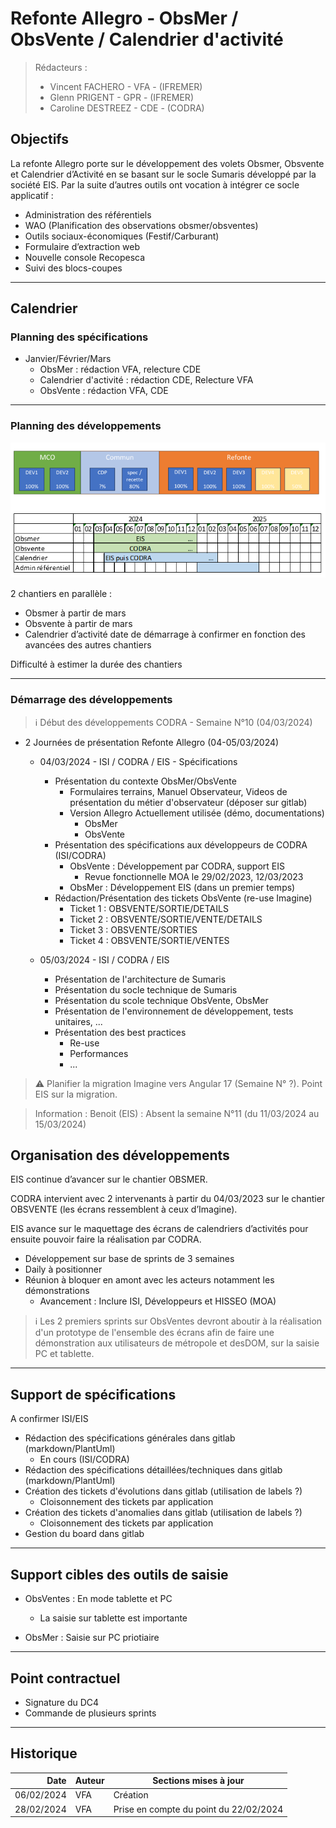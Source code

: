 # Refonte Allegro - ObsMer / ObsVente / Calendrier d'activité

> Rédacteurs :
> - Vincent FACHERO - VFA - (IFREMER)
> - Glenn PRIGENT - GPR - (IFREMER)
> - Caroline DESTREEZ - CDE - (CODRA)

## Objectifs 

La refonte Allegro porte sur le développement des volets Obsmer, Obsvente et Calendrier d’Activité en se basant sur le socle Sumaris développé par la société EIS.
Par la suite d’autres outils ont vocation à intégrer ce socle applicatif :
- Administration des référentiels
- WAO (Planification des observations obsmer/obsventes)
- Outils sociaux-économiques (Festif/Carburant)
- Formulaire d’extraction web
- Nouvelle console Recopesca
- Suivi des blocs-coupes

---
## Calendrier 

### Planning des spécifications

- Janvier/Février/Mars
  - ObsMer : rédaction VFA, relecture CDE
  - Calendrier d'activité : rédaction CDE, Relecture VFA
  - ObsVente : rédaction VFA, CDE

---
### Planning des développements

![ui-planning](/projects/common/not/images/planning.png)

2 chantiers en parallèle : 
- Obsmer à partir de mars
- Obsvente à partir de mars
- Calendrier d’activité date de démarrage à confirmer en fonction des avancées des autres chantiers

Difficulté à estimer la durée des chantiers

---
### Démarrage des développements

> :information_source:
> Début des développements CODRA - Semaine N°10 (04/03/2024)

- 2 Journées de présentation Refonte Allegro (04-05/03/2024)

  - 04/03/2024 - ISI / CODRA / EIS - Spécifications
    - Présentation du contexte ObsMer/ObsVente
      - Formulaires terrains, Manuel Observateur, Videos de présentation du métier d'observateur (déposer sur gitlab)
      - Version Allegro Actuellement utilisée (démo, documentations)
        - ObsMer
        - ObsVente
    - Présentation des spécifications aux développeurs de CODRA (ISI/CODRA)
      - ObsVente : Développement par CODRA, support EIS
        - Revue fonctionnelle MOA le 29/02/2023, 12/03/2023
      - ObsMer : Développement EIS (dans un premier temps)
    - Rédaction/Présentation des tickets ObsVente (re-use Imagine)
      - Ticket 1 : OBSVENTE/SORTIE/DETAILS
      - Ticket 2 : OBSVENTE/SORTIE/VENTE/DETAILS
      - Ticket 3 : OBSVENTE/SORTIES
      - Ticket 4 : OBSVENTE/SORTIE/VENTES

  - 05/03/2024 - ISI / CODRA / EIS
    - Présentation de l'architecture de Sumaris 
    - Présentation du socle technique de Sumaris
    - Présentation du scole technique ObsVente, ObsMer
    - Présentation de l'environnement de développement, tests unitaires, ... 
    - Présentation des best practices
      - Re-use
      - Performances
      - ...

> :warning:
> Planifier la migration Imagine vers Angular 17 (Semaine N° ?). Point EIS sur la migration.

> Information : Benoit (EIS) : Absent la semaine N°11 (du 11/03/2024 au 15/03/2024)

## Organisation des développements

EIS continue d’avancer sur le chantier OBSMER.

CODRA intervient avec 2 intervenants à partir du 04/03/2023 sur le chantier OBSVENTE (les écrans ressemblent à ceux d’Imagine).

EIS avance sur le maquettage des écrans de calendriers d’activités pour ensuite pouvoir faire la réalisation par CODRA.

- Développement sur base de sprints de 3 semaines
- Daily à positionner
- Réunion à bloquer en amont avec les acteurs notamment les démonstrations
  - Avancement : Inclure ISI, Développeurs et HISSEO (MOA)

> :information_source:
Les 2 premiers sprints sur ObsVentes devront aboutir à la réalisation d'un prototype de l'ensemble des écrans
afin de faire une démonstration aux utilisateurs de métropole et desDOM, sur la saisie PC et tablette. 

---
## Support de spécifications

A confirmer ISI/EIS

- Rédaction des spécifications générales dans gitlab (markdown/PlantUml)
  - En cours (ISI/CODRA)
- Rédaction des spécifications détaillées/techniques dans gitlab (markdown/PlantUml)
- Création des tickets d'évolutions dans gitlab (utilisation de labels ?)
  - Cloisonnement des tickets par application
- Création des tickets d'anomalies dans gitlab (utilisation de labels ?)
  - Cloisonnement des tickets par application
- Gestion du board dans gitlab

---
## Support cibles des outils de saisie

- ObsVentes : En mode tablette et PC
  - La saisie sur tablette est importante
  
- ObsMer : Saisie sur PC priotiaire

---
## Point contractuel

- Signature du DC4
- Commande de plusieurs sprints

---
## Historique

|       Date | Auteur | Sections mises à jour                  |
|-----------:|--------|----------------------------------------|
| 06/02/2024 | VFA    | Création                               |
| 28/02/2024 | VFA    | Prise en compte du point du 22/02/2024 |
